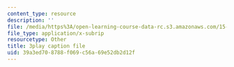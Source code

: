 ```yaml
---
content_type: resource
description: ''
file: /media/https%3A/open-learning-course-data-rc.s3.amazonaws.com/15-s12-blockchain-and-money-fall-2018/39a3ed708788f069c56a69e52db2d12f_uNqMBBbb6UI.srt
file_type: application/x-subrip
resourcetype: Other
title: 3play caption file
uid: 39a3ed70-8788-f069-c56a-69e52db2d12f
---
```


